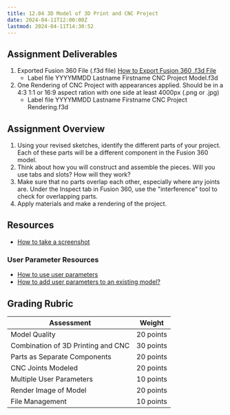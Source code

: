 ```yaml
---
title: 12.04 3D Model of 3D Print and CNC Project
date: 2024-04-11T12:00:00Z
lastmod: 2024-04-11T14:30:52
---
```


## Assignment Deliverables

1. Exported Fusion 360 File (.f3d file) [How to Export Fusion 360 .f3d File](../../../../3d-modeling/fusion-360/export-f3d-file-fusion-360.md)
   - Label file YYYYMMDD Lastname Firstname CNC Project Model.f3d
2. One Rendering of CNC Project with appearances applied. Should be in a 4:3 1:1 or 16:9 aspect ration with one side at least 4000px (.png or .jpg)
   - Label file YYYYMMDD Lastname Firstname CNC Project Rendering.f3d

## Assignment Overview

1. Using your revised sketches, identify the different parts of your project. Each of these parts will be a different component in the Fusion 360 model.
2. Think about how you will construct and assemble the pieces. Will you use tabs and slots? How will they work?
3. Make sure that no parts overlap each other, especially where any joints are. Under the Inspect tab in Fusion 360, use the "interference" tool to check for overlapping parts.
4. Apply materials and make a rendering of the project.

## Resources

- [How to take a screenshot](../../../../software/how-to-take-a-screenshot.md)

### User Parameter Resources

- [How to use user parameters](https://youtu.be/H6W-Og4YyZ8)
- [How to add user parameters to an existing model?](https://youtu.be/sBEHI-N4DAY)

## Grading Rubric

<div class="responsive-table-markdown">

| Assessment                         | Weight    |
| ---------------------------------- | --------- |
| Model Quality                      | 20 points |
| Combination of 3D Printing and CNC | 30 points |
| Parts as Separate Components       | 20 points |
| CNC Joints Modeled                 | 20 points |
| Multiple User Parameters           | 10 points |
| Render Image of Model              | 20 points |
| File Management                    | 10 points |

</div>
